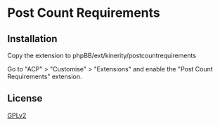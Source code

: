 # Post Count Requirements

## Installation

Copy the extension to phpBB/ext/kinerity/postcountrequirements

Go to "ACP" > "Customise" > "Extensions" and enable the "Post Count Requirements" extension.

## License

[GPLv2](license.txt)
